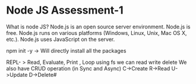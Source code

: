 # Node JS Assessment-1
What is node JS?
Node.js is an open source server environment.
Node.js is free.
Node.js runs on various platforms (Windows, Linux, Unix, Mac OS X, etc.).
Node.js uses JavaScript on the server.

npm init -y -> Will directly install all the packages

REPL- > Read, Evaluate, Print , Loop
using fs we can read write delete 
We also have CRUD operation (in Sync and Async)
C->Create
R->Read
U->Update
D->Delete#

